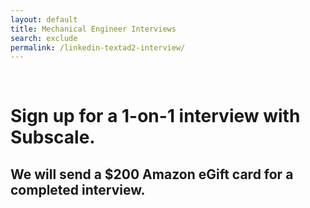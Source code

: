 ```yaml
---
layout: default
title: Mechanical Engineer Interviews
search: exclude
permalink: /linkedin-textad2-interview/
---
```

<div class="row" id="survey">
  
  <div class="col m12">
    <div class="row">
      <div class="col m2">&nbsp;</div>
      <div class="col m8" id="copybox">
        <h1 class="center">Sign up for a 1-on-1 interview with Subscale.</h1>
        <h2 class="center">We will send a $200 Amazon eGift card for a completed interview.</h2>
      </div>
      <div class="col"></div>
    </div>
    <div class="row">
      <!-- Start of Meetings Embed Script -->
      <div class="meetings-iframe-container" data-src="https://meetings.hubspot.com/stephen236/45-minute-mechanical-engineer-interviews?embed=true"></div><script type="text/javascript" src="https://static.hsappstatic.net/MeetingsEmbed/ex/MeetingsEmbedCode.js"></script>
    </div>
  </div>
</div>

